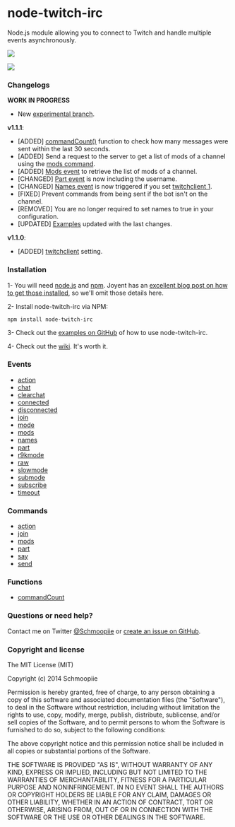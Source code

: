 # node-twitch-irc

Node.js module allowing you to connect to Twitch and handle multiple events asynchronously.

![](https://nodei.co/npm/node-twitch-irc.png?downloads=true&stars=true)

![](https://david-dm.org/Schmoopiie/node-twitch-irc.png)

### Changelogs

**WORK IN PROGRESS**

- New [experimental branch](https://github.com/Schmoopiie/node-twitch-irc/tree/experimental).

**v1.1.1**:

- [ADDED] [commandCount()](https://github.com/Schmoopiie/node-twitch-irc/wiki/Function-commandCount()) function to check how many messages were sent within the last 30 seconds.
- [ADDED] Send a request to the server to get a list of mods of a channel using the [mods command](https://github.com/Schmoopiie/node-twitch-irc/wiki/Command-mods).
- [ADDED] [Mods event](https://github.com/Schmoopiie/node-twitch-irc/wiki/Event-mods) to retrieve the list of mods of a channel.
- [CHANGED] [Part event](https://github.com/Schmoopiie/node-twitch-irc/wiki/Event-part) is now including the username.
- [CHANGED] [Names event](https://github.com/Schmoopiie/node-twitch-irc/wiki/Event-names) is now triggered if you set [twitchclient 1](https://github.com/Schmoopiie/node-twitch-irc/wiki/Configuration).
- [FIXED] Prevent commands from being sent if the bot isn't on the channel.
- [REMOVED] You are no longer required to set names to true in your configuration.
- [UPDATED] [Examples](https://github.com/Schmoopiie/node-twitch-irc/tree/master/examples) updated with the last changes.

**v1.1.0**:

- [ADDED] [twitchclient](https://github.com/Schmoopiie/node-twitch-irc/wiki/Configuration) setting.

### Installation

1- You will need [node.js](http://nodejs.org/) and [npm](https://npmjs.org/). Joyent has
an [excellent blog post on how to get those installed](http://joyent.com/blog/installing-node-and-npm), so we'll omit those details here.

2- Install node-twitch-irc via NPM:
```
npm install node-twitch-irc
```
3- Check out the [examples on GitHub](https://github.com/Schmoopiie/node-twitch-irc/tree/master/examples) of how to use node-twitch-irc.

4- Check out the [wiki](https://github.com/Schmoopiie/node-twitch-irc/wiki/Configuration). It's worth it.

### Events

- [action](https://github.com/Schmoopiie/node-twitch-irc/wiki/Event-action)
- [chat](https://github.com/Schmoopiie/node-twitch-irc/wiki/Event-chat)
- [clearchat](https://github.com/Schmoopiie/node-twitch-irc/wiki/Event-clearchat)
- [connected](https://github.com/Schmoopiie/node-twitch-irc/wiki/Event-connected)
- [disconnected](https://github.com/Schmoopiie/node-twitch-irc/wiki/Event-disconnected)
- [join](https://github.com/Schmoopiie/node-twitch-irc/wiki/Event-join)
- [mode](https://github.com/Schmoopiie/node-twitch-irc/wiki/Event-mode)
- [mods](https://github.com/Schmoopiie/node-twitch-irc/wiki/Event-mods)
- [names](https://github.com/Schmoopiie/node-twitch-irc/wiki/Event-names)
- [part](https://github.com/Schmoopiie/node-twitch-irc/wiki/Event-part)
- [r9kmode](https://github.com/Schmoopiie/node-twitch-irc/wiki/Event-r9kmode)
- [raw](https://github.com/Schmoopiie/node-twitch-irc/wiki/Event-raw)
- [slowmode](https://github.com/Schmoopiie/node-twitch-irc/wiki/Event-slowmode)
- [submode](https://github.com/Schmoopiie/node-twitch-irc/wiki/Event-submode)
- [subscribe](https://github.com/Schmoopiie/node-twitch-irc/wiki/Event-subscribe)
- [timeout](https://github.com/Schmoopiie/node-twitch-irc/wiki/Event-timeout)

### Commands

- [action](https://github.com/Schmoopiie/node-twitch-irc/wiki/Command-action)
- [join](https://github.com/Schmoopiie/node-twitch-irc/wiki/Command-join)
- [mods](https://github.com/Schmoopiie/node-twitch-irc/wiki/Command-mods)
- [part](https://github.com/Schmoopiie/node-twitch-irc/wiki/Command-part)
- [say](https://github.com/Schmoopiie/node-twitch-irc/wiki/Command-say)
- [send](https://github.com/Schmoopiie/node-twitch-irc/wiki/Command-send)

### Functions

- [commandCount](https://github.com/Schmoopiie/node-twitch-irc/wiki/Function-commandCount())

### Questions or need help?

Contact me on Twitter [@Schmoopiie](https://twitter.com/Schmoopiie/) or [create an issue on GitHub](https://github.com/Schmoopiie/node-twitch-irc/issues).

### Copyright and license

The MIT License (MIT)

Copyright (c) 2014 Schmoopiie

Permission is hereby granted, free of charge, to any person obtaining a copy
of this software and associated documentation files (the "Software"), to deal
in the Software without restriction, including without limitation the rights
to use, copy, modify, merge, publish, distribute, sublicense, and/or sell
copies of the Software, and to permit persons to whom the Software is
furnished to do so, subject to the following conditions:

The above copyright notice and this permission notice shall be included in all
copies or substantial portions of the Software.

THE SOFTWARE IS PROVIDED "AS IS", WITHOUT WARRANTY OF ANY KIND, EXPRESS OR
IMPLIED, INCLUDING BUT NOT LIMITED TO THE WARRANTIES OF MERCHANTABILITY,
FITNESS FOR A PARTICULAR PURPOSE AND NONINFRINGEMENT. IN NO EVENT SHALL THE
AUTHORS OR COPYRIGHT HOLDERS BE LIABLE FOR ANY CLAIM, DAMAGES OR OTHER
LIABILITY, WHETHER IN AN ACTION OF CONTRACT, TORT OR OTHERWISE, ARISING FROM,
OUT OF OR IN CONNECTION WITH THE SOFTWARE OR THE USE OR OTHER DEALINGS IN THE
SOFTWARE.
